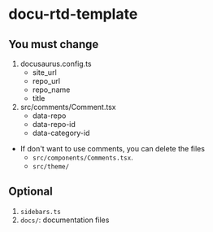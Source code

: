 # docu-rtd-template
## You must change
1. docusaurus.config.ts
   * site_url
   * repo_url
   * repo_name
   * title
2. src/comments/Comment.tsx
    * data-repo
    * data-repo-id
    * data-category-id
* If don't want to use comments, you can delete the files
  * `src/components/Comments.tsx`.
  * `src/theme/`
## Optional
1. `sidebars.ts`
2. `docs/`: documentation files
